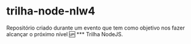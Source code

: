 # trilha-node-nlw4
Repositório criado durante um evento que tem como objetivo nos fazer alcançar o próximo nível 🆙 *** Trilha NodeJS.
